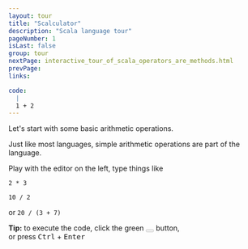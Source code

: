 ```yaml
---
layout: tour
title: "Scalculator"
description: "Scala language tour"
pageNumber: 1
isLast: false
group: tour
nextPage: interactive_tour_of_scala_operators_are_methods.html
prevPage: 
links:

code:
  |
  1 + 2  
---
```


Let's start with some basic arithmetic operations.

Just like most languages, simple arithmetic operations are part of the language.

Play with the editor on the left, type things like

`2 * 3`

`10 / 2`

or `20 / (3 + 7)`

<div class="alert alert-info">
    <strong>Tip:</strong> to execute the code, click the green <button value="Run" disabled="disabled" name="run" type="submit" class="btn btn-success">
    <i class="icon-play icon-white"></i>
</button> button, <br>or press <kbd>Ctrl</kbd> + <kbd>Enter</kbd>
</div>
